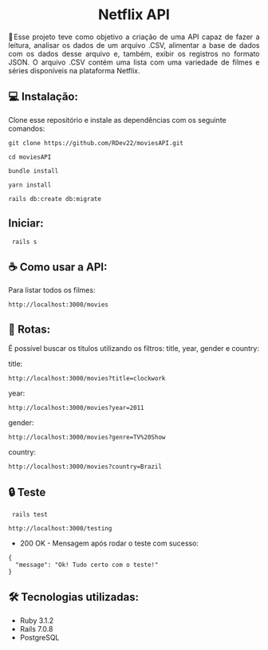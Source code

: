 
# <h1 align="center"> Netflix API </h1>

<p align="justify">🎯Esse projeto teve como objetivo a criação de uma API capaz de fazer a leitura, analisar os dados de um arquivo .CSV, alimentar a base de dados com os dados desse arquivo e, também, exibir os registros no formato JSON. O arquivo .CSV contém uma lista com uma variedade de filmes e séries disponíveis na plataforma Netflix.</p>

## 💻 Instalação:

Clone esse repositório e instale as dependências com os seguinte comandos:
```
git clone https://github.com/RDev22/moviesAPI.git
```
```
cd moviesAPI
```
```
bundle install
```
```
yarn install
```
```
rails db:create db:migrate
```

## Iniciar:
``` 
 rails s
```

## ☕ Como usar a API:
 
Para listar todos os filmes:
```
http://localhost:3000/movies
```

## 🚀 Rotas:

É possível buscar os títulos utilizando os filtros: title, year, gender e country:

title:
```
http://localhost:3000/movies?title=clockwork
```
year:
```
http://localhost:3000/movies?year=2011
```
gender:
```
http://localhost:3000/movies?genre=TV%20Show
```
country:
```
http://localhost:3000/movies?country=Brazil
```


## 🔒 Teste
```
 rails test
```
```
http://localhost:3000/testing
```

* 200 OK - Mensagem após rodar o teste com sucesso:
```
{
  "message": "Ok! Tudo certo com o teste!"
}
```

## 🛠️ Tecnologias utilizadas:
* Ruby 3.1.2
* Rails 7.0.8
* PostgreSQL



